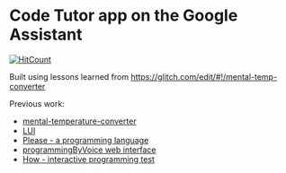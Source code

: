 # Code Tutor app on the Google Assistant

[![HitCount](http://hits.dwyl.io/hchiam/code-tutor.svg)](http://hits.dwyl.io/hchiam/code-tutor)

Built using lessons learned from <a href="https://glitch.com/edit/#!/mental-temp-converter">https://glitch.com/edit/#!/mental-temp-converter</a>

Previous work:
* <a href="https://github.com/hchiam/mental-temperature-converter">mental-temperature-converter</a>
* <a href="https://github.com/hchiam/language-user-interface">LUI</a>
* <a href="https://github.com/hchiam/please">Please - a programming language</a>
* <a href="https://github.com/hchiam/programmingByVoice">programmingByVoice web interface</a>
* <a href="https://github.com/hchiam/how">How - interactive programming test</a>
